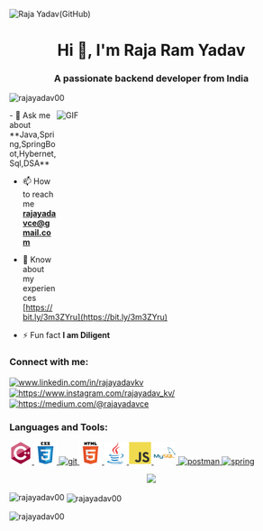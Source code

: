 ![Raja Yadav(GitHub)](https://user-images.githubusercontent.com/99987026/171429277-e805b040-f4e6-4547-8a9a-be5899a17b6e.gif)

<h1 align="center">Hi 👋, I'm Raja Ram Yadav</h1>
<h3 align="center">A passionate backend developer from India</h3>

<p align="left"> <img src="https://komarev.com/ghpvc/?username=rajayadav00&label=Profile%20views&color=0e75b6&style=flat" alt="rajayadav00" /> </p>

<!-- <p align="left"> <a href="https://github.com/ryo-ma/github-profile-trophy"><img src="https://github-profile-trophy.vercel.app/?username=rajayadav00" alt="rajayadav00" /></a> </p> -->
<img align="right" alt="GIF" src="https://github.com/abhisheknaiidu/abhisheknaiidu/blob/master/code.gif?raw=true" width="420" height="350" />
- 💬 Ask me about **Java,Spring,SpringBoot,Hybernet,Sql,DSA**

- 📫 How to reach me **rajayadavce@gmail.com**

- 📄 Know about my experiences [https://bit.ly/3m3ZYru](https://bit.ly/3m3ZYru)

- ⚡ Fun fact **I am Diligent**

<h3 align="left">Connect with me:</h3>
<p align="left">
<a href="https://linkedin.com/in/www.linkedin.com/in/rajayadavkv" target="blank"><img align="center" src="https://raw.githubusercontent.com/rahuldkjain/github-profile-readme-generator/master/src/images/icons/Social/linked-in-alt.svg" alt="www.linkedin.com/in/rajayadavkv" height="30" width="40" /></a>
<a href="https://instagram.com/https://www.instagram.com/rajayadav_kv/" target="blank"><img align="center" src="https://raw.githubusercontent.com/rahuldkjain/github-profile-readme-generator/master/src/images/icons/Social/instagram.svg" alt="https://www.instagram.com/rajayadav_kv/" height="30" width="40" /></a>
<a href="https://medium.com/https://medium.com/@rajayadavce" target="blank"><img align="center" src="https://raw.githubusercontent.com/rahuldkjain/github-profile-readme-generator/master/src/images/icons/Social/medium.svg" alt="https://medium.com/@rajayadavce" height="30" width="40" /></a>
</p>

<h3 align="left">Languages and Tools:</h3>
<p align="left"> <a href="https://www.w3schools.com/cpp/" target="_blank" rel="noreferrer"> <img src="https://raw.githubusercontent.com/devicons/devicon/master/icons/cplusplus/cplusplus-original.svg" alt="cplusplus" width="40" height="40"/> </a> <a href="https://www.w3schools.com/css/" target="_blank" rel="noreferrer"> <img src="https://raw.githubusercontent.com/devicons/devicon/master/icons/css3/css3-original-wordmark.svg" alt="css3" width="40" height="40"/> </a> <a href="https://git-scm.com/" target="_blank" rel="noreferrer"> <img src="https://www.vectorlogo.zone/logos/git-scm/git-scm-icon.svg" alt="git" width="40" height="40"/> </a> <a href="https://www.w3.org/html/" target="_blank" rel="noreferrer"> <img src="https://raw.githubusercontent.com/devicons/devicon/master/icons/html5/html5-original-wordmark.svg" alt="html5" width="40" height="40"/> </a> <a href="https://www.java.com" target="_blank" rel="noreferrer"> <img src="https://raw.githubusercontent.com/devicons/devicon/master/icons/java/java-original.svg" alt="java" width="40" height="40"/> </a> <a href="https://developer.mozilla.org/en-US/docs/Web/JavaScript" target="_blank" rel="noreferrer"> <img src="https://raw.githubusercontent.com/devicons/devicon/master/icons/javascript/javascript-original.svg" alt="javascript" width="40" height="40"/> </a> <a href="https://www.mysql.com/" target="_blank" rel="noreferrer"> <img src="https://raw.githubusercontent.com/devicons/devicon/master/icons/mysql/mysql-original-wordmark.svg" alt="mysql" width="40" height="40"/> </a> <a href="https://postman.com" target="_blank" rel="noreferrer"> <img src="https://www.vectorlogo.zone/logos/getpostman/getpostman-icon.svg" alt="postman" width="40" height="40"/> </a> <a href="https://spring.io/" target="_blank" rel="noreferrer"> <img src="https://www.vectorlogo.zone/logos/springio/springio-icon.svg" alt="spring" width="40" height="40"/> </a> </p>
<div align="center">
	<img src="https://cdn.jsdelivr.net/gh/holic-x/holic-x/assets/github-contribution-grid-snake.svg" />
</div>
<p><img align="left" src="https://github-readme-stats.vercel.app/api/top-langs?username=rajayadav00&show_icons=true&locale=en&layout=compact" alt="rajayadav00" /></p>

<p>&nbsp;<img align="center" src="https://github-readme-stats.vercel.app/api?username=rajayadav00&show_icons=true&locale=en" alt="rajayadav00" /></p>

<p><img align="center" src="https://github-readme-streak-stats.herokuapp.com/?user=rajayadav00&" alt="rajayadav00" /></p>
